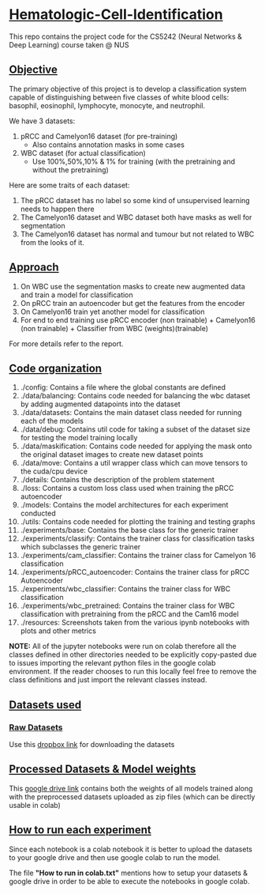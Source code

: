 # <u> Hematologic-Cell-Identification </u>
This repo contains the project code for the CS5242 (Neural Networks &amp; Deep Learning) course taken @ NUS

## <u> Objective </u>

The primary objective of this project is to develop a classification system capable
of distinguishing between five classes of white blood cells: basophil, eosinophil,
lymphocyte, monocyte, and neutrophil.

We have 3 datasets:
1. pRCC and Camelyon16 dataset (for pre-training)
   - Also contains annotation masks in some cases
2. WBC dataset (for actual classification)
   - Use 100%,50%,10% & 1% for training (with the pretraining and without the pretraining)

Here are some traits of each dataset:
1. The pRCC dataset has no label so some kind of unsupervised learning needs to happen there
2. The Camelyon16 dataset and WBC dataset both have masks as well for segmentation
3. The Camelyon16 dataset has normal and tumour but not related to WBC from the looks of it.

## <u> Approach </u>

1. On WBC use the segmentation masks to create new augmented data and train a model for classification
2. On pRCC train an autoencoder but get the features from the encoder 
3. On Camelyon16 train yet another model for classification
4. For end to end training use pRCC encoder (non trainable) + Camelyon16 (non trainable) + Classifier from WBC (weights)(trainable)

For more details refer to the report.

## <u>Code organization</u>

1. ./config: Contains a file where the global constants are defined
2. ./data/balancing: Contains code needed for balancing the wbc dataset by adding augmented datapoints into the dataset
3. ./data/datasets: Contains the main dataset class needed for running each of the models
4. ./data/debug: Contains util code for taking a subset of the dataset size for testing the model training locally
5. ./data/maskification: Contains code needed for applying the mask onto the original dataset images to create new dataset points
6. ./data/move: Contains a util wrapper class which can move tensors to the cuda/cpu device
7. ./details: Contains the description of the problem statement
8. ./loss: Contains a custom loss class used when training the pRCC autoencoder
9. ./models: Contains the model architectures for each experiment conducted
10. ./utils: Contains code needed for plotting the training and testing graphs
11. ./experiments/base: Contains the base class for the generic trainer
12. ./experiments/classify: Contains the trainer class for classification tasks which subclasses the generic trainer
12. ./experiments/cam_classifier: Contains the trainer class for Camelyon 16 classification
13. ./experiments/pRCC_autoencoder: Contains the trainer class for pRCC Autoencoder
14. ./experiments/wbc_classifier: Contains the trainer class for WBC classification
15. ./experiments/wbc_pretrained: Contains the trainer class for WBC classification with pretraining from the pRCC and the Cam16 model
16. ./resources: Screenshots taken from the various ipynb notebooks with plots and other metrics

<b>NOTE:</b> All of the jupyter notebooks were run on colab therefore all the classes defined in other directories needed to be explicitly copy-pasted due to issues importing the relevant python files in the google colab environment. If the reader chooses to run this locally feel free to remove the class definitions and just import the relevant classes instead.

## <u>Datasets used</u>

### <u> Raw Datasets </u>
Use this <a href ="https://www.dropbox.com/sh/954r9ib45wz27x7/AAAchJJxjNCOjKFcPoogzIkXa?dl=0">dropbox link</a> for downloading the datasets


## <u> Processed Datasets & Model weights </u>

This <a href="https://drive.google.com/drive/folders/1lJLDTF6k3GGs2Oj7f07gVDdxNYfitAEy?usp=sharing">google drive link</a> contains both the weights of all models trained along with the preprocessed datasets uploaded as zip files (which can be directly usable in colab)

## <u> How to run each experiment </u>

Since each notebook is a colab notebook it is better to upload the datasets to your google drive and then use google colab to run the model.

The file <b>"How to run in colab.txt"</b> mentions how to setup your datasets & google drive in order to be able to execute the notebooks in google colab.
